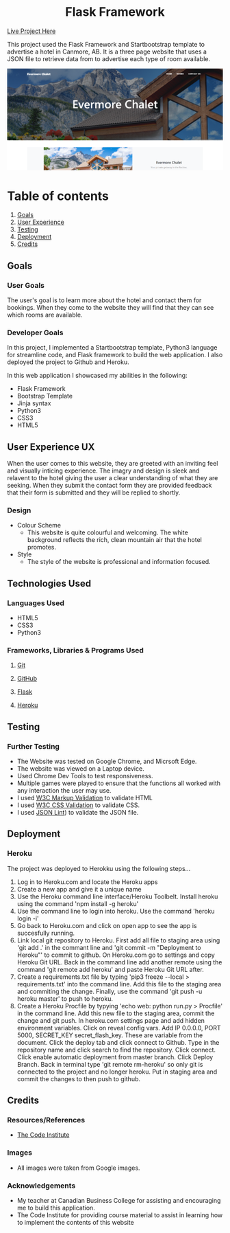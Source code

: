 # <div align="center">Flask Framework</div>

[Live Project Here](https://mountain-flask-app.herokuapp.com/)

This project used the Flask Framework and Startbootstrap template to advertise a hotel in Canmore, AB. It is a three page website that uses a JSON file to retrieve data from to advertise each type of room available. 

![Screenshot](static/assets/img/evermore.png)

# Table of contents

1. [Goals](#goals)
2. [User Experience](#UX)
3. [Testing](#testing)
4. [Deployment](#deployment)
5. [Credits](#credits)

## Goals <a name="goals"></a>

### User Goals

The user's goal is to learn more about the hotel and contact them for bookings. When they come to the website they will find that they can see which rooms are available. 

### Developer Goals

In this project, I implemented a Startbootstrap template, Python3 language for streamline code, and Flask framework to build the web application. I also deployed the project to Github and Heroku. 

In this web application I showcased my abilities in the following:

- Flask Framework
- Bootstrap Template
- Jinja syntax
- Python3
- CSS3
- HTML5

## User Experience UX <a name="UX"></a>

When the user comes to this website, they are greeted with an inviting feel and visually inticing experience. The imagry and design is sleek and relavent to the hotel giving the user a clear understanding of what they are seeking. When they submit the contact form they are provided feedback that their form is submitted and they will be replied to shortly. 

### Design

- Colour Scheme
  - This website is quite colourful and welcoming. The white background reflects the rich, clean mountain air that the hotel promotes. 
- Style
  - The style of the website is professional and information focused. 

## Technologies Used <a name="technologies"></a>

### Languages Used

- HTML5
- CSS3
- Python3

### Frameworks, Libraries & Programs Used

1. [Git](https://git-scm.com/)

2. [GitHub](https://github.com/)

3. [Flask](https://flask.palletsprojects.com/en/2.0.x/)

4. [Heroku](heroku.com)

## Testing <a name="testing"></a>

### Further Testing

- The Website was tested on Google Chrome, and Micrsoft Edge.
- The website was viewed on a Laptop device.
- Used Chrome Dev Tools to test responsiveness.
- Multiple games were played to ensure that the functions all worked with any interaction the user may use.
- I used [W3C Markup Validation](https://validator.w3.org/) to validate HTML
- I used [W3C CSS Validation](https://jigsaw.w3.org/css-validator/) to validate CSS.
- I used [JSON Lint](jsonlint.com)) to validate the JSON file.

## Deployment <a name="deployment"></a>

### Heroku

The project was deployed to Herokku using the following steps...

1. Log in to Heroku.com and locate the Heroku apps
2. Create a new app and give it a unique name
3. Use the Heroku command line interface/Heroku Toolbelt. Install heroku using the command 'npm install -g heroku'
4. Use the command line to login into heroku. Use the command 'heroku login -i'
5. Go back to Heroku.com and click on open app to see the app is succesfully running.
6. Link local git repository to Heroku. First add all file to staging area using 'git add .' in the commant line and 'git commit -m "Deployment to Heroku"' to commit to github. On Heroku.com go to settings and copy Heroku Git URL. Back in the command line add another remote using the command 'git remote add heroku' and paste Heroku Git URL after. 
7. Create a requirements.txt file by typing 'pip3 freeze --local > requirements.txt' into the command line. Add this file to the staging area and commiting the change. Finally, use the command 'git push -u heroku master' to push to heroku. 
8. Create a Heroku Procfile by typying 'echo web: python run.py > Procfile' in the command line. Add this new file to the staging area, commit the change and git push. In heroku.com settings page and add hidden environment variables. Click on reveal config vars. Add IP 0.0.0.0, PORT 5000, SECRET_KEY secret_flash_key. These are variable from the document. Click the deploy tab and click connect to Github. Type in the repository name and click search to find the repository. Click connect. Click enable automatic deployment from master branch. Click Deploy Branch. Back in terminal type 'git remote rm-heroku' so only git is connected to the project and no longer heroku. Put in staging area and commit the changes to then push to github. 

## Credits <a name="credits"></a>

### Resources/References

- [The Code Institute](https://codeinstitute.net/)

### Images

- All images were taken from Google images.

### Acknowledgements

- My teacher at Canadian Business College for assisting and encouraging me to build this application. 
- The Code Institute for providing course material to assist in learning how to implement the contents of this website

